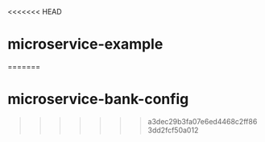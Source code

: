 <<<<<<< HEAD
# microservice-example
=======
# microservice-bank-config
>>>>>>> a3dec29b3fa07e6ed4468c2ff863dd2fcf50a012

